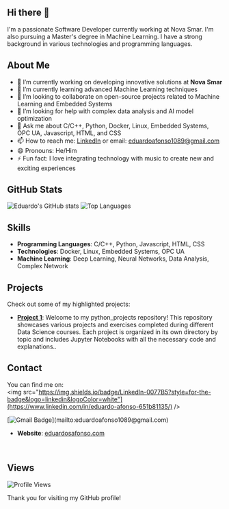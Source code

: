## Hi there 👋

<!--
**eduardoafonso1089/eduardoafonso1089** is a ✨ _special_ ✨ repository because its `README.md` (this file) appears on your GitHub profile.

Here are some ideas to get you started:

- 🔭 I’m currently working on ...
- 🌱 I’m currently learning ...
- 👯 I’m looking to collaborate on ...
- 🤔 I’m looking for help with ...
- 💬 Ask me about ...
- 📫 How to reach me: ...
- 😄 Pronouns: ...
- ⚡ Fun fact: ...
-->

I'm a passionate Software Developer currently working at Nova Smar. I'm also pursuing a Master's degree in Machine Learning. I have a strong background in various technologies and programming languages.

## About Me

- 🔭 I’m currently working on developing innovative solutions at **Nova Smar**
- 🌱 I’m currently learning advanced Machine Learning techniques
- 👯 I’m looking to collaborate on open-source projects related to Machine Learning and Embedded Systems
- 🤔 I’m looking for help with complex data analysis and AI model optimization
- 💬 Ask me about C/C++, Python, Docker, Linux, Embedded Systems, OPC UA, Javascript, HTML, and CSS
- 📫 How to reach me: [LinkedIn](https://www.linkedin.com/in/eduardo-afonso-651b81135/) or email: eduardoafonso1089@gmail.com
- 😄 Pronouns: He/Him
- ⚡ Fun fact: I love integrating technology with music to create new and exciting experiences

## GitHub Stats

![Eduardo's GitHub stats](https://github-readme-stats.vercel.app/api?username=eduardoafonso1089&show_icons=true&theme=radical)
![Top Languages](https://github-readme-stats.vercel.app/api/top-langs/?username=eduardoafonso1089&layout=compact&theme=radical)


## Skills

- **Programming Languages**: C/C++, Python, Javascript, HTML, CSS
- **Technologies**: Docker, Linux, Embedded Systems, OPC UA
- **Machine Learning**: Deep Learning, Neural Networks, Data Analysis, Complex Network

## Projects

Check out some of my highlighted projects:

- **[Project 1]([https://github.com/eduardoafonso1089/project1](https://github.com/eduardoafonso1089/python_projects))**: Welcome to my python_projects repository! This repository showcases various projects and exercises completed during different Data Science courses. Each project is organized in its own directory by topic and includes Jupyter Notebooks with all the necessary code and explanations..
<!--- **[Project 2](https://github.com/eduardoafonso1089/project2)**: Brief description of project 2.
- **[Project 3](https://github.com/eduardoafonso1089/project3)**: Brief description of project 3. -->

## Contact

You can find me on:
<br>
<img src="https://img.shields.io/badge/LinkedIn-0077B5?style=for-the-badge&logo=linkedin&logoColor=white"](https://www.linkedin.com/in/eduardo-afonso-651b81135/) />

[![Gmail Badge]([https://img.shields.io/badge/Gmail-D14836?style=for-the-badge&logo=gmail&logoColor=white](https://img.shields.io/badge/Gmail-D14836?style=for-the-badge&logo=gmail&logoColor=white))](mailto:eduardoafonso1089@gmail.com)
- **Website**: [eduardosafonso.com](https://eduardoafonso1089.github.io/eduardoafonso.github.io/)

<br>

## Views

![Profile Views](https://komarev.com/ghpvc/?username=eduardoafonso1089&color=blue)


Thank you for visiting my GitHub profile!
